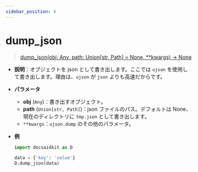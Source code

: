 ```yaml
---
sidebar_position: 4
---
```


# dump_json

> [dump_json(obj: Any, path: Union[str, Path] = None, \*\*kwargs) -> None](https://github.com/DocsaidLab/DocsaidKit/blob/012540eebaebb2718987dd3ec0f7dcf40f403caa/docsaidkit/utils/files_utils.py#L65)

- **説明**：オブジェクトを json として書き出します。ここでは `ujson` を使用して書き出します。理由は、`ujson` が `json` よりも高速だからです。

- **パラメータ**

  - **obj** (`Any`)：書き出すオブジェクト。
  - **path** (`Union[str, Path]`)：json ファイルのパス。デフォルトは None、現在のディレクトリに `tmp.json` として書き出します。
  - `**kwargs`：`ujson.dump` のその他のパラメータ。

- **例**

  ```python
  import docsaidkit as D

  data = {'key': 'value'}
  D.dump_json(data)
  ```
